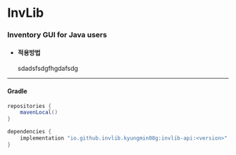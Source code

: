 # InvLib

### Inventory GUI for Java users

* #### 적용방법
  sdadsfsdgfhgdafsdg

---

#### Gradle

```java
repositories {
    mavenLocal()
}
```

```java
dependencies {
    implementation "io.github.invlib.kyungmin08g:invlib-api:<version>"
}
```
